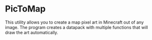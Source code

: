 # PicToMap
This utility allows you to create a map pixel art in Minecraft out of any image. The program creates a datapack with multiple functions that will draw the art automatically.
